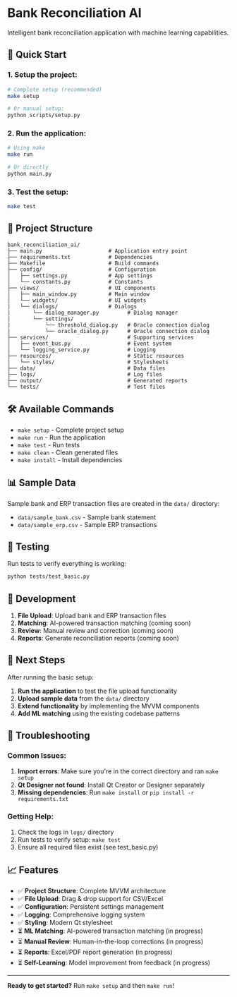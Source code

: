 # Bank Reconciliation AI

Intelligent bank reconciliation application with machine learning capabilities.

## 🚀 Quick Start

### 1. Setup the project:
```bash
# Complete setup (recommended)
make setup

# Or manual setup:
python scripts/setup.py
```

### 2. Run the application:
```bash
# Using make
make run

# Or directly
python main.py
```

### 3. Test the setup:
```bash
make test
```

## 📁 Project Structure

```
bank_reconciliation_ai/
├── main.py                     # Application entry point
├── requirements.txt            # Dependencies
├── Makefile                    # Build commands
├── config/                     # Configuration
│   ├── settings.py             # App settings
│   └── constants.py            # Constants
├── views/                      # UI components
│   ├── main_window.py          # Main window
│   └── widgets/                # UI widgets
|   └── dialogs/                # Dialogs
|       └── dialog_manager.py         # Dialog manager
|       └── settings/
|           └── threshold_dialog.py   # Oracle connection dialog
|           └── oracle_dialog.py      # Oracle connection dialog
├── services/                         # Supporting services
│   ├── event_bus.py                  # Event system
│   └── logging_service.py            # Logging
├── resources/                        # Static resources
│   └── styles/                       # Stylesheets
├── data/                             # Data files
├── logs/                             # Log files
├── output/                           # Generated reports
└── tests/                            # Test files
```

## 🛠️ Available Commands

- `make setup` - Complete project setup
- `make run` - Run the application
- `make test` - Run tests
- `make clean` - Clean generated files
- `make install` - Install dependencies

## 📊 Sample Data

Sample bank and ERP transaction files are created in the `data/` directory:
- `data/sample_bank.csv` - Sample bank statement
- `data/sample_erp.csv` - Sample ERP transactions

## 🧪 Testing

Run tests to verify everything is working:
```bash
python tests/test_basic.py
```

## 📝 Development

1. **File Upload**: Upload bank and ERP transaction files
2. **Matching**: AI-powered transaction matching (coming soon)
3. **Review**: Manual review and correction (coming soon)
4. **Reports**: Generate reconciliation reports (coming soon)

## 🎯 Next Steps

After running the basic setup:

1. **Run the application** to test the file upload functionality
2. **Upload sample data** from the `data/` directory
3. **Extend functionality** by implementing the MVVM components
4. **Add ML matching** using the existing codebase patterns

## 🔧 Troubleshooting

### Common Issues:

1. **Import errors**: Make sure you're in the correct directory and ran `make setup`
2. **Qt Designer not found**: Install Qt Creator or Designer separately
3. **Missing dependencies**: Run `make install` or `pip install -r requirements.txt`

### Getting Help:

1. Check the logs in `logs/` directory
2. Run tests to verify setup: `make test`
3. Ensure all required files exist (see test_basic.py)

## 📈 Features

- ✅ **Project Structure**: Complete MVVM architecture
- ✅ **File Upload**: Drag & drop support for CSV/Excel
- ✅ **Configuration**: Persistent settings management
- ✅ **Logging**: Comprehensive logging system
- ✅ **Styling**: Modern Qt stylesheet
- ⏳ **ML Matching**: AI-powered transaction matching (in progress)
- ⏳ **Manual Review**: Human-in-the-loop corrections (in progress)
- ⏳ **Reports**: Excel/PDF report generation (in progress)
- ⏳ **Self-Learning**: Model improvement from feedback (in progress)

---

**Ready to get started?** Run `make setup` and then `make run`!
